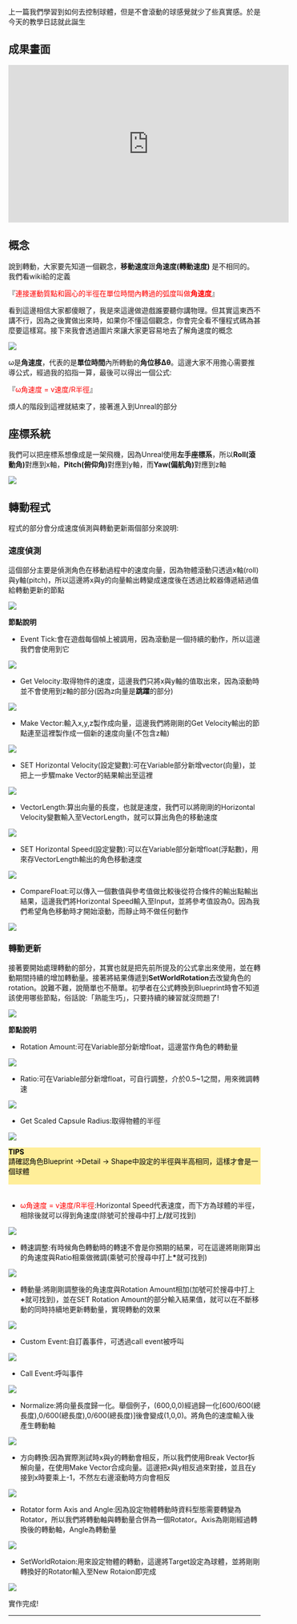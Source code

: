 上一篇我們學習到如何去控制球體，但是不會滾動的球感覺就少了些真實感。於是今天的教學日誌就此誕生

## 成果畫面

<iframe width="560" height="315" src="https://www.youtube.com/embed/he8wEyJ0JHw" frameborder="0" allow="accelerometer; autoplay; encrypted-media; gyroscope; picture-in-picture" allowfullscreen></iframe>

## 概念
說到轉動，大家要先知道一個觀念，**移動速度**跟**角速度(轉動速度)** 是不相同的。我們看wiki給的定義

『<span style="color:red">連接運動質點和圓心的半徑在單位時間內轉過的弧度叫做**角速度**</span>』

看到這邊相信大家都傻眼了，我是來這邊做遊戲誰要聽你講物理。但其實這東西不講不行，因為之後實做出來時，如果你不懂這個觀念，你會完全看不懂程式碼為甚麼要這樣寫。接下來我會透過圖片來讓大家更容易地去了解角速度的概念

![](https://i.imgur.com/3cy7msq.png)


ω是**角速度**，代表的是**單位時間**內所轉動的**角位移Δθ**。這邊大家不用擔心需要推導公式，經過我的掐指一算，最後可以得出一個公式:

『<span style="color:red">ω角速度 = v速度/R半徑</span>』

煩人的階段到這裡就結束了，接著進入到Unreal的部分

## 座標系統
我們可以把座標系想像成是一架飛機，因為Unreal使用**左手座標系**，所以<b>Roll(滾動角)</b>對應到x軸，<b>Pitch(俯仰角)</b>對應到y軸，而<b>Yaw(偏航角)</b>對應到z軸

![](https://static.packt-cdn.com/products/9781784394905/graphics/3743_01_32.jpg)

## 轉動程式
程式的部分會分成速度偵測與轉動更新兩個部分來說明:


### 速度偵測
這個部分主要是偵測角色在移動過程中的速度向量，因為物體滾動只透過x軸(roll)與y軸(pitch)，所以這邊將x與y的向量輸出轉變成速度後在透過比較器傳遞結過值給轉動更新的節點

![](https://i.imgur.com/3BOIczO.png)

<b>節點說明</b><br>
- Event Tick:會在遊戲每個幀上被調用，因為滾動是一個持續的動作，所以這邊我們會使用到它

![](https://i.imgur.com/xHGCRVG.png)

- Get Velocity:取得物件的速度，這邊我們只將x與y軸的值取出來，因為滾動時並不會使用到z軸的部分(因為z向量是<b>跳躍</b>的部分)

![](https://i.imgur.com/HyTKMDP.png)

- Make Vector:輸入x,y,z製作成向量，這邊我們將剛剛的Get Velocity輸出的節點連至這裡製作成一個新的速度向量(不包含z軸)

![](https://i.imgur.com/TJszQiI.png)

- SET Horizontal Velocity(設定變數):可在Variable部分新增vector(向量)，並把上一步驟make Vector的結果輸出至這裡

![](https://i.imgur.com/4V4xcER.png)

- VectorLength:算出向量的長度，也就是速度，我們可以將剛剛的Horizontal Velocity變數輸入至VectorLength，就可以算出角色的移動速度

![](https://i.imgur.com/KA7pzhO.png)

- SET Horizontal Speed(設定變數):可以在Variable部分新增float(浮點數)，用來存VectorLength輸出的角色移動速度

![](https://i.imgur.com/jevssUI.png)

- CompareFloat:可以傳入一個數值與參考值做比較後從符合條件的輸出點輸出結果，這邊我們將Horizontal Speed輸入至Input，並將參考值設為0。因為我們希望角色移動時才開始滾動，而靜止時不做任何動作

![](https://i.imgur.com/KG70brn.png)

### 轉動更新
接著要開始處理轉動的部分，其實也就是把先前所提及的公式拿出來使用，並在轉動期間持續的增加轉動量。接著將結果傳遞到**SetWorldRotation**去改變角色的rotation。說難不難，說簡單也不簡單。初學者在公式轉換到Blueprint時會不知道該使用哪些節點，俗話說:「熟能生巧」，只要持續的練習就沒問題了!

![](https://i.imgur.com/4vQaUI8.png)

<b>節點說明</b><br>

- Rotation Amount:可在Variable部分新增float，這邊當作角色的轉動量

![](https://i.imgur.com/e077dH1.png)

- Ratio:可在Variable部分新增float，可自行調整，介於0.5~1之間，用來微調轉速

![](https://i.imgur.com/VPIYfl6.png)

- Get Scaled Capsule Radius:取得物體的半徑

![](https://i.imgur.com/rcbg0lH.png)


<div style="background-color:#FFEE99;">
<b><font color="black"> TIPS</font></b>
<br>
<font color="black">請確認角色Blueprint ->Detail -> Shape中設定的半徑與半高相同，這樣才會是一個球體</b><br><br> </font>

</div>
<br>

- <span style="color:red">ω角速度 = v速度/R半徑</span>:Horizontal Speed代表速度，而下方為球體的半徑，相除後就可以得到角速度(除號可於搜尋中打上<b>/</b>就可找到)

![](https://i.imgur.com/or3xWuQ.png)

- 轉速調整:有時候角色轉動時的轉速不會是你預期的結果，可在這邊將剛剛算出的角速度與Ratio相乘做微調(乘號可於搜尋中打上<b>*</b>就可找到)

![](https://i.imgur.com/DYPuUAn.png)

- 轉動量:將剛剛調整後的角速度與Rotation Amount相加(加號可於搜尋中打上<b>+</b>就可找到)，並在SET Rotation Amount的部分輸入結果值，就可以在不斷移動的同時持續地更新轉動量，實現轉動的效果

![](https://i.imgur.com/KhK5p5y.png)

- Custom Event:自訂義事件，可透過call event被呼叫

![](https://i.imgur.com/n9QVauv.png)

- Call Event:呼叫事件

![](https://i.imgur.com/nTiibAS.png)

- Normalize:將向量長度歸一化。舉個例子，(600,0,0)經過歸一化[600/600(總長度),0/600(總長度),0/600(總長度)]後會變成(1,0,0)。將角色的速度輸入後產生轉動軸

![](https://i.imgur.com/eAuRIy8.png)

- 方向轉換:因為實際測試時x與y的轉動會相反，所以我們使用Break Vector拆解向量，在使用Make Vector合成向量。這邊把x與y相反過來對接，並且在y接到x時要乘上-1，不然左右邊滾動時方向會相反

![](https://i.imgur.com/HvTHCNi.png)

- Rotator form Axis and Angle:因為設定物體轉動時資料型態需要轉變為Rotator，所以我們將轉動軸與轉動量合併為一個Rotator。Axis為剛剛經過轉換後的轉動軸，Angle為轉動量

![](https://i.imgur.com/vOeIbJd.png)


- SetWorldRotaion:用來設定物體的轉動，這邊將Target設定為球體，並將剛剛轉換好的Rotator輸入至New Rotaion即完成

![](https://i.imgur.com/XQRxFHG.png)

實作完成!

---